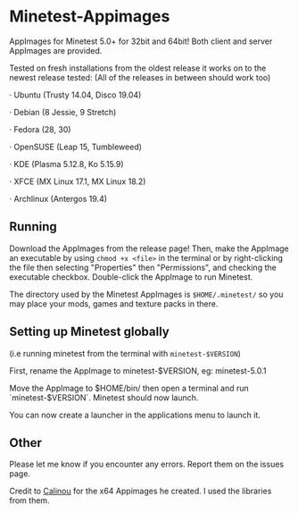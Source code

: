 # Minetest-Appimages

AppImages for Minetest 5.0+ for 32bit and 64bit! Both client and server AppImages are provided.

Tested on fresh installations from the oldest release it works on to the newest release tested:
(All of the releases in between should work too)

· Ubuntu (Trusty 14.04, Disco 19.04)

· Debian (8 Jessie, 9 Stretch)

· Fedora (28, 30)

· OpenSUSE (Leap 15, Tumbleweed)

· KDE (Plasma 5.12.8, Ko 5.15.9)

· XFCE (MX Linux 17.1, MX Linux 18.2)

· Archlinux (Antergos 19.4)

## Running
Download the AppImages from the release page! Then, make the AppImage an executable by using `chmod +x <file>` in the terminal or by right-clicking the file then selecting "Properties" then "Permissions", and checking the executable checkbox. Double-click the AppImage to run Minetest.

The directory used by the Minetest AppImages is `$HOME/.minetest/` so you may place your mods, games and texture packs in there.

## Setting up Minetest globally
(i.e running minetest from the terminal with `minetest-$VERSION`)

First, rename the AppImage to minetest-$VERSION, eg: minetest-5.0.1

Move the AppImage to $HOME/bin/ then open a terminal and run `minetest-$VERSION`. Minetest should now launch.

You can now create a launcher in the applications menu to launch it.

## Other

Please let me know if you encounter any errors. Report them on the issues page.

Credit to [Calinou](https://forum.minetest.net/memberlist.php?mode=viewprofile&u=194) for the x64 Appimages he created. I used the libraries from them.
